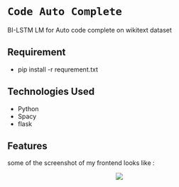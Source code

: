 # `Code Auto Complete`

BI-LSTM LM for Auto code complete on wikitext dataset


## Requirement
* pip install -r requrement.txt

## Technologies Used
* Python 
* Spacy
* flask 

## Features 
some of the screenshot of my frontend looks like :
<p align="center"><img src="figure/numpy.png"></p>



